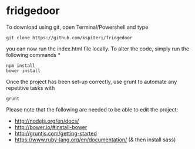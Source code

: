 # fridgedoor

To download using git, open Terminal/Powershell and type

```
git clone https://github.com/kspiteri/fridgedoor
```

you can now run the index.html file locally.
To alter the code, simply run the following commands *

```
npm install
bower install
```

Once the project has been set-up correctly, use grunt to automate any repetitive tasks with

```
grunt
```

Please note that the following are needed to be able to edit the project:
- http://nodejs.org/en/docs/
- http://bower.io/#install-bower
- http://gruntjs.com/getting-started
- https://www.ruby-lang.org/en/documentation/ (&  then install sass)
